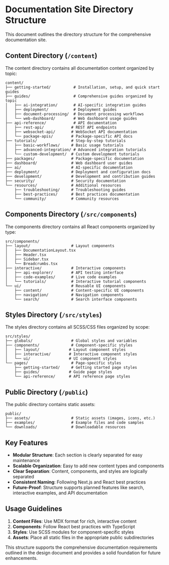 # Documentation Site Directory Structure

This document outlines the directory structure for the comprehensive documentation site.

## Content Directory (`/content`)

The content directory contains all documentation content organized by topic:

```
content/
├── getting-started/          # Installation, setup, and quick start guides
├── guides/                   # Comprehensive guides organized by topic
│   ├── ai-integration/       # AI-specific integration guides
│   ├── deployment/           # Deployment guides
│   ├── document-processing/  # Document processing workflows
│   └── web-dashboard/        # Web dashboard usage guides
├── api-reference/            # API documentation
│   ├── rest-api/            # REST API endpoints
│   ├── websocket-api/       # WebSocket API documentation
│   └── package-apis/        # Package-specific API docs
├── tutorials/               # Step-by-step tutorials
│   ├── basic-workflows/     # Basic usage tutorials
│   ├── advanced-integration/ # Advanced integration tutorials
│   └── custom-development/  # Custom development tutorials
├── packages/                # Package-specific documentation
├── dashboard/               # Web dashboard user guides
├── ai/                      # AI-specific documentation
├── deployment/              # Deployment and configuration docs
├── development/             # Development and contribution guides
├── security/                # Security documentation
└── resources/               # Additional resources
    ├── troubleshooting/     # Troubleshooting guides
    ├── best-practices/      # Best practices documentation
    └── community/           # Community resources
```

## Components Directory (`/src/components`)

The components directory contains all React components organized by type:

```
src/components/
├── layout/                  # Layout components
│   ├── DocumentationLayout.tsx
│   ├── Header.tsx
│   ├── Sidebar.tsx
│   └── Breadcrumbs.tsx
├── interactive/             # Interactive components
│   ├── api-explorer/        # API testing interface
│   ├── code-examples/       # Live code examples
│   └── tutorials/           # Interactive tutorial components
└── ui/                      # Reusable UI components
    ├── content/             # Content-specific UI components
    ├── navigation/          # Navigation components
    └── search/              # Search interface components
```

## Styles Directory (`/src/styles`)

The styles directory contains all SCSS/CSS files organized by scope:

```
src/styles/
├── globals/                 # Global styles and variables
├── components/              # Component-specific styles
│   ├── layout/             # Layout component styles
│   ├── interactive/        # Interactive component styles
│   └── ui/                 # UI component styles
└── pages/                   # Page-specific styles
    ├── getting-started/     # Getting started page styles
    ├── guides/             # Guide page styles
    └── api-reference/      # API reference page styles
```

## Public Directory (`/public`)

The public directory contains static assets:

```
public/
├── assets/                  # Static assets (images, icons, etc.)
├── examples/                # Example files and code samples
└── downloads/               # Downloadable resources
```

## Key Features

- **Modular Structure**: Each section is clearly separated for easy maintenance
- **Scalable Organization**: Easy to add new content types and components
- **Clear Separation**: Content, components, and styles are logically separated
- **Consistent Naming**: Following Next.js and React best practices
- **Future-Proof**: Structure supports planned features like search, interactive examples, and API documentation

## Usage Guidelines

1. **Content Files**: Use MDX format for rich, interactive content
2. **Components**: Follow React best practices with TypeScript
3. **Styles**: Use SCSS modules for component-specific styles
4. **Assets**: Place all static files in the appropriate public subdirectories

This structure supports the comprehensive documentation requirements outlined in the design document and provides a solid foundation for future enhancements.